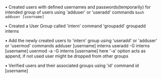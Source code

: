 • Created users with defined usernames and passwords(temporarily) for intended group of users using 'adduser' or 'useradd' commands
	```bash
	adduser [username]
	```

• Created a User Group called 'intern' command 'groupadd'
	groupadd interns

• Add the newly created users to 'intern' group using 'useradd' or 'adduser' or 'usermod' commands
	adduser [username] interns
	useradd -G interns [username]
	usermod -a -G interns [username]
here '-a' option acts as append, if not used user might be dropped from other groups

• Verified users and their associated groups using 'id' command
	id [username]
